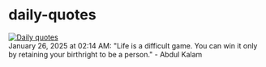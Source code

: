 # daily-quotes
[![Daily quotes](https://github.com/ceepu8/daily-quotes/actions/workflows/daily-quote.yml/badge.svg)](https://github.com/ceepu8/daily-quotes/actions/workflows/daily-quote.yml)<br/>
January 26, 2025 at 02:14 AM: "Life is a difficult game. You can win it only by retaining your birthright to be a person." - Abdul Kalam
